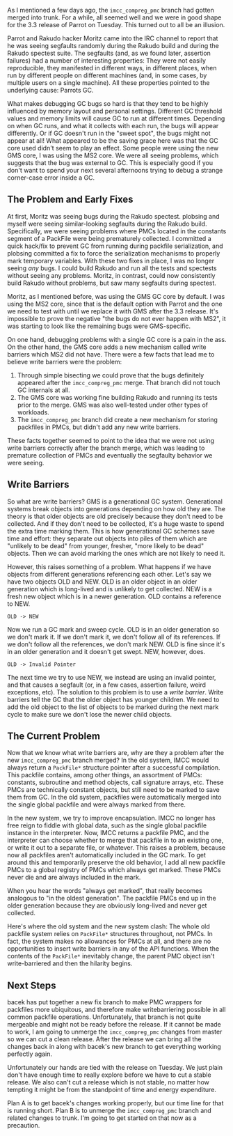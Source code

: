 As I mentioned a few days ago, the `imcc_compreg_pmc` branch had gotten merged
into trunk. For a while, all seemed well and we were in good shape for the
3.3 release of Parrot on Tuesday. This turned out to all be an illusion.

Parrot and Rakudo hacker Moritz came into the IRC channel to report that he was
seeing segfaults randomly during the Rakudo build and during the Rakudo spectest
suite. The segfaults (and, as we found later, assertion failures) had a number
of interesting properties: They were not easily reproducible, they manifested
in different ways, in different places, when run by different people on
different machines (and, in some cases, by multiple users on a single machine).
All these properties pointed to the underlying cause: Parrots GC.

What makes debugging GC bugs so hard is that they tend to be highly influenced
by memory layout and personal settings. Different GC threshold values and
memory limits will cause GC to run at different times. Depending on when GC
runs, and what it collects with each run, the bugs will appear differently. Or
if GC doesn't run in the "sweet spot", the bugs might not appear at all! What
appeared to be the saving grace here was that the GC core used didn't seem
to play an effect. Some people were using the new GMS core, I was using the MS2
core. We were all seeing problems, which suggests that the bug was external to
GC. This is especially good if you don't want to spend your next several
afternoons trying to debug a strange corner-case error inside a GC.

## The Problem and Early Fixes

At first, Moritz was seeing bugs during the Rakudo spectest. plobsing and myself
were seeing similar-looking segfaults during the Rakudo build. Specifically, we
were seeing problems where PMCs located in the constants segment of a PackFile
were being prematurely collected. I committed a quick hack/fix to prevent GC
from running during packfile serialization, and plobsing committed a fix to
force the serialization mechanisms to properly mark temporary variables. With
these two fixes in place, I was no longer seeing *any* bugs. I could build
Rakudo and run all the tests and spectests without seeing any problems. Moritz,
in contrast, could now consistently build Rakudo without problems, but saw many
segfaults during spectest.

Moritz, as I mentioned before, was using the GMS GC core by default. I was using
the MS2 core, since that is the default option with Parrot and the one we need
to test with until we replace it with GMS after the 3.3 release. It's impossible
to prove the negative "the bugs do not ever happen with MS2", it was starting
to look like the remaining bugs were GMS-specific. 

On one hand, debugging problems with a single GC core is a pain in the ass. On
the other hand, the GMS core adds a new mechanism called write barriers which
MS2 did not have. There were a few facts that lead me to believe write barriers
were the problem:

1. Through simple bisecting we could prove that the bugs definitely appeared
   after the `imcc_compreg_pmc` merge. That branch did not touch GC internals at
   all.
2. The GMS core was working fine building Rakudo and running its tests prior to
   the merge. GMS was also well-tested under other types of workloads. 
3. The `imcc_compreg_pmc` branch did create a new mechanism for storing
   packfiles in PMCs, but didn't add any new write barriers.
   
These facts together seemed to point to the idea that we were not using write
barriers correctly after the branch merge, which was leading to premature
collection of PMCs and eventually the segfaulty behavior we were seeing.

## Write Barriers

So what are write barriers? GMS is a generational GC system. Generational
systems break objects into generations depending on how old they are. The theory
is that older objects are old precisely because they don't need to be collected.
And if they don't need to be collected, it's a huge waste to spend the extra
time marking them. This is how generational GC schemes save time and effort:
they separate out objects into piles of them which are "unlikely to be dead"
from younger, fresher, "more likely to be dead" objects. Then we can avoid
marking the ones which are not likely to need it.

However, this raises something of a problem. What happens if we have objects
from different generations referencing each other. Let's say we have two objects
OLD and NEW. OLD is an older object in an older generation which is long-lived
and is unlikely to get collected. NEW is a fresh new object which is in a newer
generation. OLD contains a reference to NEW.

    OLD -> NEW

Now we run a GC mark and sweep cycle. OLD is in an older generation so we don't
mark it. If we don't mark it, we don't follow all of its references. If we don't
follow all the references, we don't mark NEW. OLD is fine since it's in an older
generation and it doesn't get swept. NEW, however, does. 

    OLD -> Invalid Pointer

The next time we try to use NEW, we instead are using an invalid pointer, and
that causes a segfault (or, in a few cases, assertion failure, weird exceptions,
etc). The solution to this problem is to use a *write barrier*. Write barriers
tell the GC that the older object has younger children. We need to add the old
object to the list of objects to be marked during the next mark cycle to make
sure we don't lose the newer child objects.

## The Current Problem

Now that we know what write barriers are, why are they a problem after the new
`imcc_compreg_pmc` branch merged? In the old system, IMCC would always return
a `PackFile*` structure pointer after a successful compilation. This packfile
contains, among other things, an assortment of PMCs: constants, subroutine and
method objects, call signature arrays, etc. These PMCs are technically constant
objects, but still need to be marked to save them from GC. In the old system,
packfiles were automatically merged into the single global packfile and were
always marked from there.

In the new system, we try to improve encapsulation. IMCC no longer has free
reign to fiddle with global data, such as the single global packfile instance
in the interpreter. Now, IMCC returns a packfile PMC, and the interpreter can
choose whether to merge that packfile in to an existing one, or write it out
to a separate file, or whatever. This raises a problem, because now all
packfiles aren't automatically included in the GC mark. To get around this and
temporarily preserve the old behavior, I add all new packfile PMCs to a global
registry of PMCs which always get marked. These PMCs never die and are always
included in the mark.

When you hear the words "always get marked", that really becomes analogous to
"in the oldest generation". The packfile PMCs end up in the older generation
because they are obviously long-lived and never get collected.

Here's where the old system and the new system clash: The whole old packfile
system relies on `PackFile*` structures throughout, not PMCs. In fact, the
system makes no allowances for PMCs at all, and there are no opportunities to
insert write barriers in any of the API functions. When the contents of the
`PackFile*` inevitably change, the parent PMC object isn't write-barriered and
then the hilarity begins.

## Next Steps

bacek has put together a new fix branch to make PMC wrappers for packfiles more
ubiquitous, and therefore make writebarriering possible in all common packfile
operations. Unfortunately, that branch is not quite mergeable and might not be
ready before the release. If it cannot be made to work, I am going to unmerge
the `imcc_compreg_pmc` changes from master so we can cut a clean release. After
the release we can bring all the changes back in along with bacek's new branch
to get everything working perfectly again.

Unfortunately our hands are tied with the release on Tuesday. We just plain
don't have enough time to really explore before we have to cut a stable release.
We also can't cut a release which is not stable, no matter how tempting it might
be from the standpoint of time and energy expenditure.

Plan A is to get bacek's changes working properly, but our time line for that
is running short. Plan B is to unmerge the `imcc_compreg_pmc` branch and related
changes to trunk. I'm going to get started on that now as a precaution.
